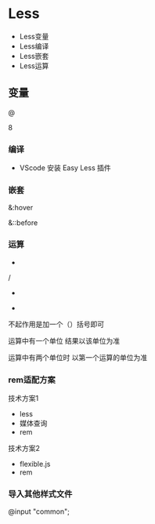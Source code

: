 #                                                                                                                                                                                                                                                                                                                                                                                                                                                                                                                                                                                                                                                                                                                                                                                                                                                                                                                                                                                                                                                                                                                                                                                                                                                                                                                                                                                                                                                                                                                                                                                                                                                                                                                                                                                                                                                                                                                                                                                                                                                                                                                                                                                                                                                                                                                                                                                                                                                                                                                                                                                                                                                                                                                                                                                                                                                                                                                                                                                                                                                                                                     Less

- Less变量
- Less编译
- Less嵌套
- Less运算 



## 变量

@

8

### 编译

- VScode 安装 Easy Less 插件

### 嵌套

&:hover 

&::before

### 运算

*

/

+

-

不起作用是加一个（）括号即可

运算中有一个单位 结果以该单位为准

运算中有两个单位时 以第一个运算的单位为准

### rem适配方案

技术方案1

- less
- 媒体查询
- rem

技术方案2

- flexible.js
- rem

### 导入其他样式文件

@input "common";
